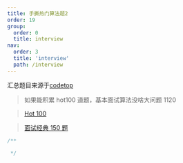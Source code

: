 ```yaml
---
title: 手撕热门算法题2
order: 19
group:
  order: 0
  title: interview
nav:
  order: 3
  title: 'interview'
  path: /interview
---
```


汇总题目来源于[codetop](https://codetop.cc/home)

> 如果能积累 hot100 道题，基本面试算法没啥大问题 1120

> [Hot 100](https://leetcode.cn/studyplan/top-100-liked/)

> [面试经典 150 题](https://leetcode.cn/studyplan/top-interview-150/)

```js
/**
 
 */
```
